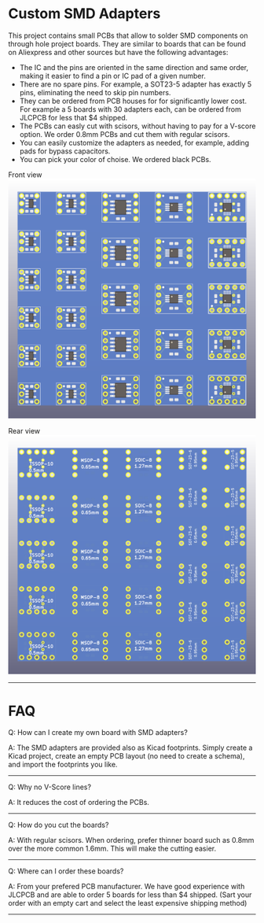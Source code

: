 # Custom SMD Adapters

This project contains small PCBs that allow to solder SMD components on through hole project boards. They are similar to boards that can be found on Aliexpress and other sources but have the following advantages:

* The IC and the pins are oriented in the same direction and same order, making it easier to find a pin or IC pad of a given number.
* There are no spare pins. For example, a SOT23-5 adapter has exactly 5 pins, eliminating the need to skip pin numbers.
* They can be ordered from PCB houses for for significantly lower cost. For example a 5 boards with 30 adapters each, can be ordered from JLCPCB for less that $4 shipped.
* The PCBs can easly cut with scisors, without having to pay for a V-score option. We order 0.8mm PCBs and cut them with regular scisors.
* You can easily customize the adapters as needed, for example, adding pads for bypass capacitors. 
* You can pick your color of choise. We ordered black PCBs.

Front view
![Front view](kicad/smd_adapter_front.png)

Rear view
![Rear view](kicad/smd_adapter_rear.png)

---

# FAQ

Q: How can I create my own board with SMD adapters?

A: The SMD adapters are provided also as Kicad footprints. Simply create a Kicad project, create an empty PCB layout (no need to create a schema), and import the footprints you like.

---

Q: Why no V-Score lines?

A: It reduces the cost of ordering the PCBs.

---

Q: How do you cut the boards?

A: With regular scisors. When ordering, prefer thinner board such as 0.8mm over the more common 1.6mm. This will make the cutting easier.

---

Q: Where can I order these boards?

A: From your prefered PCB manufacturer. We have good experience with JLCPCB and are able to order 5 boards for less than $4 shipped.  (Sart your order with an empty cart and select the least expensive shipping method)

---





